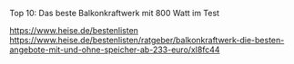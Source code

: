 
Top 10: Das beste Balkonkraftwerk mit 800 Watt im Test

https://www.heise.de/bestenlisten
https://www.heise.de/bestenlisten/ratgeber/balkonkraftwerk-die-besten-angebote-mit-und-ohne-speicher-ab-233-euro/xl8fc44
